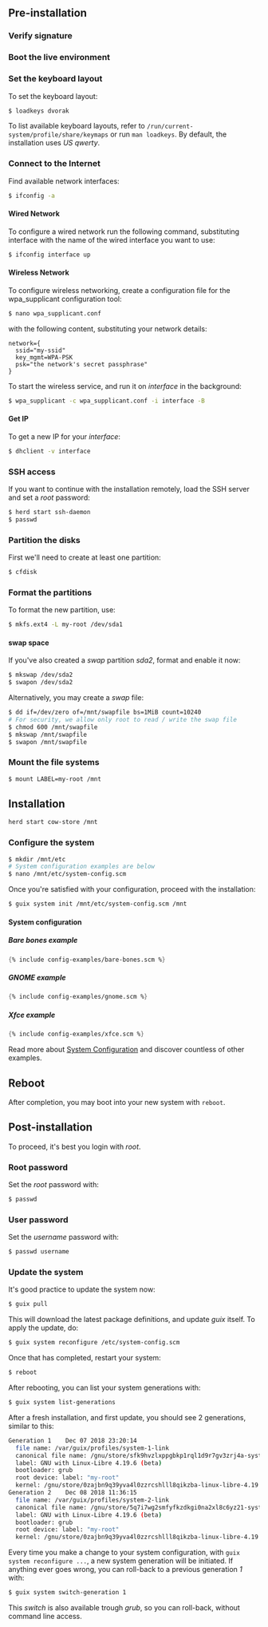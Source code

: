 ---
---

## Pre-installation

### Verify signature

### Boot the live environment

### Set the keyboard layout

To set the keyboard layout:

```bash
$ loadkeys dvorak
```

To list available keyboard layouts, refer to `/run/current-system/profile/share/keymaps` or run `man loadkeys`. By default, the installation uses _US qwerty_.

### Connect to the Internet

Find available network interfaces:

```bash
$ ifconfig -a
```

#### Wired Network

To configure a wired network run the following command, substituting interface with the name of the wired interface you want to use:

```bash
$ ifconfig interface up
```

#### Wireless Network

To configure wireless networking, create a configuration file for the wpa_supplicant configuration tool:

```bash
$ nano wpa_supplicant.conf
```

with the following content, substituting your network details:

```
network={
  ssid="my-ssid"
  key_mgmt=WPA-PSK
  psk="the network's secret passphrase"
}
```

To start the wireless service, and run it on _interface_ in the background:

```bash
$ wpa_supplicant -c wpa_supplicant.conf -i interface -B
```

#### Get IP

To get a new IP for your _interface_:

```bash
$ dhclient -v interface
```

### SSH access

If you want to continue with the installation remotely, load the SSH server and set a _root_ password:

```bash
$ herd start ssh-daemon
$ passwd
```

### Partition the disks

First we'll need to create at least one partition:

```bash
$ cfdisk
```

### Format the partitions

To format the new partition, use:

```bash
$ mkfs.ext4 -L my-root /dev/sda1
```

#### swap space

If you've also created a _swap_ partition _sda2_, format and enable it now:

```bash
$ mkswap /dev/sda2
$ swapon /dev/sda2
```

Alternatively, you may create a _swap_ file:

```bash
$ dd if=/dev/zero of=/mnt/swapfile bs=1MiB count=10240
# For security, we allow only root to read / write the swap file
$ chmod 600 /mnt/swapfile
$ mkswap /mnt/swapfile
$ swapon /mnt/swapfile
```

### Mount the file systems

```bash
$ mount LABEL=my-root /mnt
```

## Installation

```bash
herd start cow-store /mnt
```

### Configure the system

```bash
$ mkdir /mnt/etc
# System configuration examples are below
$ nano /mnt/etc/system-config.scm
```

Once you're satisfied with your configuration, proceed with the installation:

```bash
$ guix system init /mnt/etc/system-config.scm /mnt
```

#### System configuration

##### Bare bones example

```scheme
{% include config-examples/bare-bones.scm %}
```

##### GNOME example

```scheme
{% include config-examples/gnome.scm %}
```

##### Xfce example

```scheme
{% include config-examples/xfce.scm %}
```

Read more about [System Configuration](/System-configuration/) and discover countless of other examples.

## Reboot

After completion, you may boot into your new system with `reboot`.

## Post-installation

To proceed, it's best you login with _root_.

### Root password

Set the _root_ password with:

```bash
$ passwd
```

### User password

Set the _username_ password with:

```bash
$ passwd username
```

### Update the system

It's good practice to update the system now:

```bash
$ guix pull
```

This will download the latest package definitions, and update _guix_ itself. To apply the update, do:

```bash
$ guix system reconfigure /etc/system-config.scm
```

Once that has completed, restart your system:

```bash
$ reboot
```

After rebooting, you can list your system generations with:

```bash
$ guix system list-generations
```

After a fresh installation, and first update, you should see 2 generations, similar to this:

```bash
Generation 1	Dec 07 2018 23:20:14
  file name: /var/guix/profiles/system-1-link
  canonical file name: /gnu/store/sfk9hvzlxppgbkp1rql1d9r7gv3zrj4a-system
  label: GNU with Linux-Libre 4.19.6 (beta)
  bootloader: grub
  root device: label: "my-root"
  kernel: /gnu/store/0zajbn9q39yva4l0zzrcshlll8qikzba-linux-libre-4.19.6/bzImage
Generation 2	Dec 08 2018 11:36:15
  file name: /var/guix/profiles/system-2-link
  canonical file name: /gnu/store/5q7i7wg2smfyfkzdkgi0na2xl8c6yz21-system
  label: GNU with Linux-Libre 4.19.6 (beta)
  bootloader: grub
  root device: label: "my-root"
  kernel: /gnu/store/0zajbn9q39yva4l0zzrcshlll8qikzba-linux-libre-4.19.6/bzImage
```

Every time you make a change to your system configuration, with `guix system reconfigure ...`, a new system generation will be initiated. If anything ever goes wrong, you can roll-back to a previous generation _1_ with:

```bash
$ guix system switch-generation 1
```

This _switch_ is also available trough _grub_, so you can roll-back, without command line access.